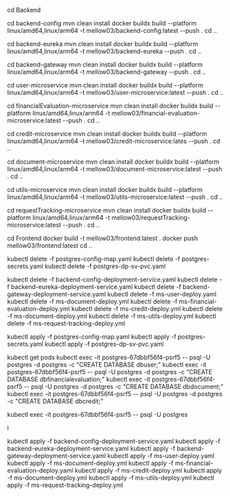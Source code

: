 <!-- Backend -->
cd Backend

cd backend-config
mvn clean install
docker buildx build --platform linux/amd64,linux/arm64 -t mellow03/backend-config:latest --push .
cd ..

cd backend-eureka
mvn clean install
docker buildx build --platform linux/amd64,linux/arm64 -t mellow03/backend-eureka --push .
cd ..

cd backend-gateway
mvn clean install
docker buildx build --platform linux/amd64,linux/arm64 -t mellow03/backend-gateway --push .
cd ..

cd user-microservice
mvn clean install
docker buildx build --platform linux/amd64,linux/arm64 -t mellow03/user-microservice:latest --push .
cd ..

cd financialEvaluation-microservice
mvn clean install
docker buildx build --platform linux/amd64,linux/arm64 -t mellow03/financial-evaluation-microservice:latest --push .
cd ..

cd credit-microservice
mvn clean install
docker buildx build --platform linux/amd64,linux/arm64 -t mellow03/credit-microservice:lates --push .
cd ..

cd document-microservice
mvn clean install
docker buildx build --platform linux/amd64,linux/arm64 -t mellow03/document-microservice:latest --push .
cd ..

cd utils-microservice
mvn clean install
docker buildx build --platform linux/amd64,linux/arm64 -t mellow03/utils-microservice:latest --push .
cd ..

cd requestTracking-microservice
mvn clean install
docker buildx build --platform linux/amd64,linux/arm64 -t mellow03/requestTracking-microservice:latest --push .
cd ..

<!-- Frontend -->
cd Frontend
docker build -t mellow03/frontend:latest .
docker push mellow03/frontend:latest
cd ..


<!-- Kubernetes -->
<!-- DB delete -->
kubectl delete -f postgres-config-map.yaml
kubectl delete -f postgres-secrets.yaml 
kubectl delete -f postgres-dp-sv-pvc.yaml

<!-- Deployment delete -->
kubectl delete -f backend-config-deployment-service.yaml
kubectl delete -f backend-eureka-deployment-service.yaml
kubectl delete -f backend-gateway-deployment-service.yaml
kubectl delete -f ms-user-deploy.yaml
kubectl delete -f ms-document-deploy.yml
kubectl delete -f ms-financial-evaluation-deploy.yml
kubectl delete -f ms-credit-deploy.yml
kubectl delete -f ms-document-deploy.yml
kubectl delete -f ms-utils-deploy.yml
kubectl delete -f ms-request-tracking-deploy.yml

<!-- Deployment -->
<!-- DB init-->
kubectl apply -f postgres-config-map.yaml
kubectl apply -f postgres-secrets.yaml
kubectl apply -f postgres-dp-sv-pvc.yaml

<!-- Crear las bases de datos -->
kubectl get pods
kubectl exec -it postgres-67dbbf56f4-psrf5 -- psql -U postgres -d postgres -c "CREATE DATABASE dbuser;"
kubectl exec -it postgres-67dbbf56f4-psrf5 -- psql -U postgres -d postgres -c "CREATE DATABASE dbfinancialevaluation;"
kubectl exec -it postgres-67dbbf56f4-psrf5 -- psql -U postgres -d postgres -c "CREATE DATABASE dbdocument;"
kubectl exec -it postgres-67dbbf56f4-psrf5 -- psql -U postgres -d postgres -c "CREATE DATABASE dbcredit;"

kubectl exec -it postgres-67dbbf56f4-psrf5 -- psql -U postgres

l

<!-- Deploy -->
kubectl apply -f backend-config-deployment-service.yaml
kubectl apply -f backend-eureka-deployment-service.yaml
kubectl apply -f backend-gateway-deployment-service.yaml
kubectl apply -f ms-user-deploy.yaml
kubectl apply -f ms-document-deploy.yml
kubectl apply -f ms-financial-evaluation-deploy.yaml
kubectl apply -f ms-credit-deploy.yml
kubectl apply -f ms-document-deploy.yml
kubectl apply -f ms-utils-deploy.yml
kubectl apply -f ms-request-tracking-deploy.yml